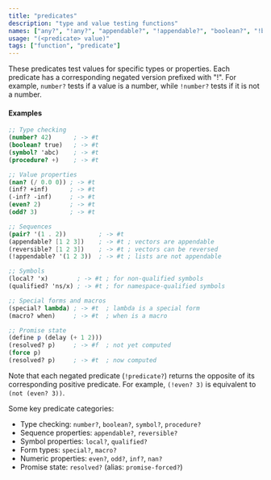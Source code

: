 ```yaml
---
title: "predicates"
description: "type and value testing functions"
names: ["any?", "!any?", "appendable?", "!appendable?", "boolean?", "!boolean?", "cons?", "!cons?", "even?", "!even?", "inf?", "!inf?", "-inf?", "!-inf?", "local?", "!local?", "macro?", "!macro?", "nan?", "!nan?", "number?", "!number?", "odd?", "!odd?", "pair?", "!pair?", "procedure?", "!procedure?", "qualified?", "!qualified?", "resolved?", "!resolved?", "promise-forced?", "!promise-forced?", "reversible?", "!reversible?", "special?", "!special?", "symbol?", "!symbol?"]
usage: "(<predicate> value)"
tags: ["function", "predicate"]
---
```


These predicates test values for specific types or properties. Each predicate has a corresponding negated version prefixed with "!". For example, `number?` tests if a value is a number, while `!number?` tests if it is not a number.

#### Examples

```scheme
;; Type checking
(number? 42)      ; -> #t
(boolean? true)   ; -> #t
(symbol? 'abc)    ; -> #t
(procedure? +)    ; -> #t

;; Value properties
(nan? (/ 0.0 0)) ; -> #t
(inf? +inf)      ; -> #t
(-inf? -inf)     ; -> #t
(even? 2)        ; -> #t
(odd? 3)         ; -> #t

;; Sequences
(pair? '(1 . 2))         ; -> #t
(appendable? [1 2 3])    ; -> #t ; vectors are appendable
(reversible? [1 2 3])    ; -> #t ; vectors can be reversed
(!appendable? '(1 2 3))  ; -> #t ; lists are not appendable

;; Symbols
(local? 'x)        ; -> #t ; for non-qualified symbols
(qualified? 'ns/x) ; -> #t ; for namespace-qualified symbols

;; Special forms and macros
(special? lambda) ; -> #t  ; lambda is a special form
(macro? when)     ; -> #t  ; when is a macro

;; Promise state
(define p (delay (+ 1 2)))
(resolved? p)     ; -> #f  ; not yet computed
(force p)
(resolved? p)     ; -> #t  ; now computed
```

Note that each negated predicate (`!predicate?`) returns the opposite of its corresponding positive predicate. For example, `(!even? 3)` is equivalent to `(not (even? 3))`.

Some key predicate categories:

- Type checking: `number?`, `boolean?`, `symbol?`, `procedure?`
- Sequence properties: `appendable?`, `reversible?`
- Symbol properties: `local?`, `qualified?`
- Form types: `special?`, `macro?`
- Numeric properties: `even?`, `odd?`, `inf?`, `nan?`
- Promise state: `resolved?` (alias: `promise-forced?`)
